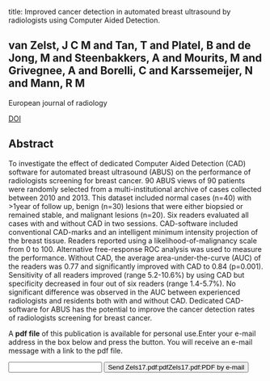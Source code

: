 title: Improved cancer detection in automated breast ultrasound by radiologists using Computer Aided Detection.

## van Zelst, J C M and Tan, T and Platel, B and de Jong, M and Steenbakkers, A and Mourits, M and Grivegnee, A and Borelli, C and Karssemeijer, N and Mann, R M
European journal of radiology

<a href="https://doi.org/10.1016/j.ejrad.2017.01.021">DOI</a>

## Abstract
To investigate the effect of dedicated Computer Aided Detection (CAD) software for automated breast ultrasound (ABUS) on the performance of radiologists screening for breast cancer. 90 ABUS views of 90 patients were randomly selected from a multi-institutional archive of cases collected between 2010 and 2013. This dataset included normal cases (n=40) with >1year of follow up, benign (n=30) lesions that were either biopsied or remained stable, and malignant lesions (n=20). Six readers evaluated all cases with and without CAD in two sessions. CAD-software included conventional CAD-marks and an intelligent minimum intensity projection of the breast tissue. Readers reported using a likelihood-of-malignancy scale from 0 to 100. Alternative free-response ROC analysis was used to measure the performance. Without CAD, the average area-under-the-curve (AUC) of the readers was 0.77 and significantly improved with CAD to 0.84 (p=0.001). Sensitivity of all readers improved (range 5.2-10.6%) by using CAD but specificity decreased in four out of six readers (range 1.4-5.7%). No significant difference was observed in the AUC between experienced radiologists and residents both with and without CAD. Dedicated CAD-software for ABUS has the potential to improve the cancer detection rates of radiologists screening for breast cancer.

A <b>pdf file</b> of this publication is available for personal use.Enter your e-mail address in the box below and press the button. You will receive an e-mail message with a link to the pdf file.
<form action="sender.php">  <input type="text" name="email">  <input type="submit" value="Send Zels17.pdf:pdfZels17.pdf:PDF by e-mail"></form>